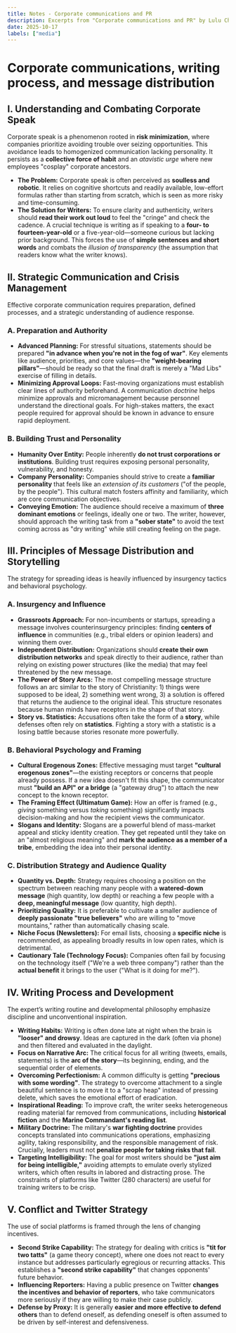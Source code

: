 ```yaml
---
title: Notes - Corporate communications and PR
description: Excerpts from "Corporate communications and PR" by Lulu Cheng Meservey
date: 2025-10-17
labels: ["media"]
---
```

# Corporate communications, writing process, and message distribution

## **I. Understanding and Combating Corporate Speak**

Corporate speak is a phenomenon rooted in **risk minimization**, where companies prioritize avoiding trouble over seizing opportunities. This avoidance leads to homogenized communication lacking personality. It persists as a **collective force of habit** and an *atavistic urge* where new employees "cosplay" corporate ancestors.

*   **The Problem:** Corporate speak is often perceived as **soulless and robotic**. It relies on cognitive shortcuts and readily available, low-effort formulas rather than starting from scratch, which is seen as more risky and time-consuming.
*   **The Solution for Writers:** To ensure clarity and authenticity, writers should **read their work out loud** to feel the "cringe" and check the cadence. A crucial technique is writing as if speaking to a **four- to fourteen-year-old** or a five-year-old—someone curious but lacking prior background. This forces the use of **simple sentences and short words** and combats the *illusion of transparency* (the assumption that readers know what the writer knows).

## **II. Strategic Communication and Crisis Management**

Effective corporate communication requires preparation, defined processes, and a strategic understanding of audience response.

### **A. Preparation and Authority**

*   **Advanced Planning:** For stressful situations, statements should be prepared **"in advance when you're not in the fog of war"**. Key elements like audience, priorities, and core values—the **"weight-bearing pillars"**—should be ready so that the final draft is merely a "Mad Libs" exercise of filling in details.
*   **Minimizing Approval Loops:** Fast-moving organizations must establish clear lines of authority beforehand. A communication *doctrine* helps minimize approvals and micromanagement because personnel understand the directional goals. For high-stakes matters, the exact people required for approval should be known in advance to ensure rapid deployment.

### **B. Building Trust and Personality**

*   **Humanity Over Entity:** People inherently **do not trust corporations or institutions**. Building trust requires exposing personal personality, vulnerability, and honesty.
*   **Company Personality:** Companies should strive to create a **familiar personality** that feels like an *extension of its customers* ("of the people, by the people"). This cultural match fosters affinity and familiarity, which are core communication objectives.
*   **Conveying Emotion:** The audience should receive a maximum of **three dominant emotions** or feelings, ideally one or two. The writer, however, should approach the writing task from a **"sober state"** to avoid the text coming across as "dry writing" while still creating feeling on the page.

## **III. Principles of Message Distribution and Storytelling**

The strategy for spreading ideas is heavily influenced by insurgency tactics and behavioral psychology.

### **A. Insurgency and Influence**

*   **Grassroots Approach:** For non-incumbents or startups, spreading a message involves counterinsurgency principles: finding **centers of influence** in communities (e.g., tribal elders or opinion leaders) and winning them over.
*   **Independent Distribution:** Organizations should **create their own distribution networks** and speak directly to their audience, rather than relying on existing power structures (like the media) that may feel threatened by the new message.
*   **The Power of Story Arcs:** The most compelling message structure follows an arc similar to the story of Christianity: 1) things were supposed to be ideal, 2) something went wrong, 3) a solution is offered that returns the audience to the original ideal. This structure resonates because human minds have receptors in the shape of that story.
*   **Story vs. Statistics:** Accusations often take the form of a **story**, while defenses often rely on **statistics**. Fighting a story with a statistic is a losing battle because stories resonate more powerfully.

### **B. Behavioral Psychology and Framing**

*   **Cultural Erogenous Zones:** Effective messaging must target **"cultural erogenous zones"**—the existing receptors or concerns that people already possess. If a new idea doesn't fit this shape, the communicator must **"build an API" or a bridge** (a "gateway drug") to attach the new concept to the known receptor.
*   **The Framing Effect (Ultimatum Game):** How an offer is framed (e.g., *giving* something versus *taking* something) significantly impacts decision-making and how the recipient views the communicator.
*   **Slogans and Identity:** Slogans are a powerful blend of mass-market appeal and sticky identity creation. They get repeated until they take on an "almost religious meaning" and **mark the audience as a member of a tribe**, embedding the idea into their personal identity.

### **C. Distribution Strategy and Audience Quality**

*   **Quantity vs. Depth:** Strategy requires choosing a position on the spectrum between reaching many people with a **watered-down message** (high quantity, low depth) or reaching a few people with a **deep, meaningful message** (low quantity, high depth).
*   **Prioritizing Quality:** It is preferable to cultivate a smaller audience of **deeply passionate "true believers"** who are willing to "move mountains," rather than automatically chasing scale.
*   **Niche Focus (Newsletters):** For email lists, choosing a **specific niche** is recommended, as appealing broadly results in low open rates, which is detrimental.
*   **Cautionary Tale (Technology Focus):** Companies often fail by focusing on the technology itself ("We're a web three company") rather than the **actual benefit** it brings to the user ("What is it doing for me?").

## **IV. Writing Process and Development**

The expert’s writing routine and developmental philosophy emphasize discipline and unconventional inspiration.

*   **Writing Habits:** Writing is often done late at night when the brain is **"looser" and drowsy**. Ideas are captured in the dark (often via phone) and then filtered and evaluated in the daylight.
*   **Focus on Narrative Arc:** The critical focus for all writing (tweets, emails, statements) is the **arc of the story**—its beginning, ending, and the sequential order of elements.
*   **Overcoming Perfectionism:** A common difficulty is getting **"precious with some wording"**. The strategy to overcome attachment to a single beautiful sentence is to move it to a "scrap heap" instead of pressing delete, which saves the emotional effort of eradication.
*   **Inspirational Reading:** To improve craft, the writer seeks heterogeneous reading material far removed from communications, including **historical fiction** and the **Marine Commandant's reading list**.
*   **Military Doctrine:** The military's **war fighting doctrine** provides concepts translated into communications operations, emphasizing agility, taking responsibility, and the responsible management of risk. Crucially, leaders must not **penalize people for taking risks that fail**.
*   **Targeting Intelligibility:** The goal for most writers should be **"just aim for being intelligible,"** avoiding attempts to emulate overly stylized writers, which often results in labored and distracting prose. The constraints of platforms like Twitter (280 characters) are useful for training writers to be crisp.

## **V. Conflict and Twitter Strategy**

The use of social platforms is framed through the lens of changing incentives.

*   **Second Strike Capability:** The strategy for dealing with critics is **"tit for two tatts"** (a game theory concept), where one does not react to every instance but addresses particularly egregious or recurring attacks. This establishes a **"second strike capability"** that changes opponents' future behavior.
*   **Influencing Reporters:** Having a public presence on Twitter **changes the incentives and behavior of reporters**, who take communicators more seriously if they are willing to make their case publicly.
*   **Defense by Proxy:** It is generally **easier and more effective to defend others** than to defend oneself, as defending oneself is often assumed to be driven by self-interest and defensiveness.
